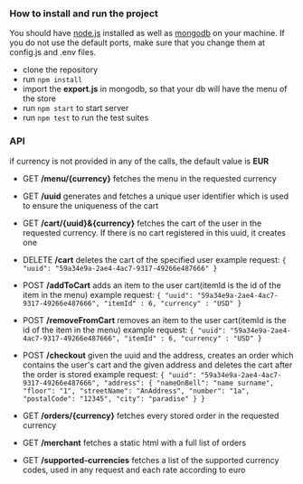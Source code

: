 ### How to install and run the project

You should have [node.js](https://nodejs.org/en/) installed as well as [mongodb](https://www.mongodb.com/) on your machine.
If you do not use the default ports, make sure that you change them at config.js and .env files.

* clone the repository
* run `npm install` 
* import the __export.js__ in mongodb, so that your db will have the menu of the store
* run `npm start` to start server
* run `npm test` to run the test suites

### API

if currency is not provided in any of the calls, the default value is __EUR__

* GET __/menu/{currency}__
fetches the menu in the requested currency

* GET __/uuid__
generates and fetches a unique user identifier which is used to ensure the uniqueness of the cart

* GET __/cart/{uuid}&{currency}__
fetches the cart of the user in the requested currency. If there is no cart registered in this uuid, it creates one

* DELETE __/cart__
deletes the cart of the specified user
example request:
`{
	"uuid": "59a34e9a-2ae4-4ac7-9317-49266e487666"
}`

* POST __/addToCart__
adds an item to the user cart(itemId is the id of the item in the menu)
example request:
`{
	"uuid": "59a34e9a-2ae4-4ac7-9317-49266e487666",
	"itemId" : 6,
	"currency" : "USD"
}`

* POST __/removeFromCart__
removes an item to the user cart(itemId is the id of the item in the menu)
example request:
`{
	"uuid": "59a34e9a-2ae4-4ac7-9317-49266e487666",
	"itemId" : 6,
	"currency" : "USD"
}`

* POST __/checkout__
given the uuid and the address, creates an order which contains the user's cart and the given address and deletes the cart after the order is stored
example request:
`{
	"uuid": "59a34e9a-2ae4-4ac7-9317-49266e487666",
	"address": {
		"nameOnBell": "name surname",
        "floor": "1",
        "streetName": "AnAddress",
        "number": "1a",
        "postalCode": "12345",
        "city": "paradise"
	}
}`

* GET __/orders/{currency}__
fetches every stored order in the requested currency

* GET __/merchant__
fetches a static html with a full list of orders

* GET __/supported-currencies__
fetches a list of the supported currency codes, used in any request and each rate according to euro

